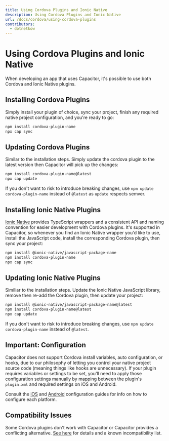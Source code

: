 ```yaml
---
title: Using Cordova Plugins and Ionic Native
description: Using Cordova Plugins and Ionic Native
url: /docs/cordova/using-cordova-plugins
contributors:
  - dotnetkow
---
```


# Using Cordova Plugins and Ionic Native

<p class="intro">When developing an app that uses Capacitor, it's possible to use both Cordova and Ionic Native plugins.</p>

## Installing Cordova Plugins

Simply install your plugin of choice, sync your project, finish any required native project configuration, and you're ready to go:

```bash
npm install cordova-plugin-name
npx cap sync
```

## Updating Cordova Plugins

Similar to the installation steps. Simply update the cordova plugin to the latest version then Capacitor will pick up the changes:

```bash
npm install cordova-plugin-name@latest
npx cap update
```

If you don't want to risk to introduce breaking changes, use `npm update cordova-plugin-name` instead of `@latest` as `update` respects semver.

## Installing Ionic Native Plugins
[Ionic Native](https://ionicframework.com/docs/native) provides TypeScript wrappers and a consistent API and naming convention for easier development with Cordova plugins. It's supported in Capacitor, so whenever you find an Ionic Native wrapper you'd like to use, install the JavaScript code, install the corresponding Cordova plugin, then sync your project:

```bash
npm install @ionic-native/javascript-package-name
npm install cordova-plugin-name
npx cap sync
```

## Updating Ionic Native Plugins

Similiar to the installation steps. Update the Ionic Native JavaScript library, remove then re-add the Cordova plugin, then update your project:

```bash
npm install @ionic-native/javascript-package-name@latest
npm install cordova-plugin-name@latest
npx cap update
```

If you don't want to risk to introduce breaking changes, use `npm update cordova-plugin-name` instead of `@latest`.

## Important: Configuration 

Capacitor does not support Cordova install variables, auto configuration, or hooks, due to our philosophy of letting you control your native project source code (meaning things like hooks are unnecessary). If your plugin requires variables or settings to be set, you'll need to apply those configuration settings manually by mapping between the plugin's `plugin.xml` and required settings on iOS and Android.

Consult the [iOS](../ios/configuration) and [Android](../android/configuration) configuration guides for info on how to configure each platform.

## Compatibility Issues

Some Cordova plugins don't work with Capacitor or Capacitor provides a conflicting alternative. [See here](/docs/cordova/known-incompatible-plugins) for details and a known incompatibility list.